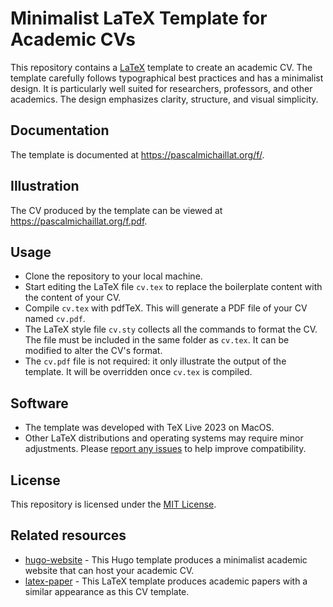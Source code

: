 # Minimalist LaTeX Template for Academic CVs

This repository contains a [LaTeX](https://github.com/latex3/latex2e) template to create an academic CV. The template carefully follows typographical best practices and has a minimalist design. It is particularly well suited for researchers, professors, and other academics. The design emphasizes clarity, structure, and visual simplicity. 

## Documentation

The template is documented at https://pascalmichaillat.org/f/.

## Illustration

The CV produced by the template can be viewed at https://pascalmichaillat.org/f.pdf.

## Usage

+ Clone the repository to your local machine.
+ Start editing the LaTeX file `cv.tex` to replace the boilerplate content with the content of your CV. 
+ Compile `cv.tex` with pdfTeX. This will generate a PDF file of your CV named `cv.pdf`.
+ The LaTeX style file `cv.sty` collects all the commands to format the CV. The file must be included in the same folder as `cv.tex`. It can be modified to alter the CV's format.
+ The `cv.pdf` file is not required: it only illustrate the output of the template. It will be overridden once `cv.tex` is compiled.

## Software

+ The template was developed with TeX Live 2023 on MacOS. 
+ Other LaTeX distributions and operating systems may require minor adjustments. Please [report any issues](https://github.com/pmichaillat/latex-math/issues) to help improve compatibility.

## License

This repository is licensed under the [MIT License](LICENSE.md).

## Related resources

+ [hugo-website](https://github.com/pmichaillat/hugo-website) - This Hugo template produces a minimalist academic website that can host your academic CV.
+ [latex-paper](https://github.com/pmichaillat/latex-paper) - This LaTeX template produces academic papers with a similar appearance as this CV template. 
